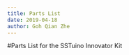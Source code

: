 ```yaml
---
title: Parts List
date: 2019-04-18
author: Goh Qian Zhe
---
```


#Parts List for the SSTuino Innovator Kit
